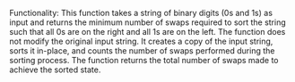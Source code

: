 Functionality: This function takes a string of binary digits (0s and 1s) as input and returns the minimum number of swaps required to sort the string such that all 0s are on the right and all 1s are on the left. The function does not modify the original input string. It creates a copy of the input string, sorts it in-place, and counts the number of swaps performed during the sorting process. The function returns the total number of swaps made to achieve the sorted state.